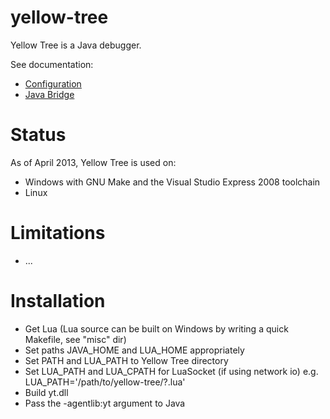 yellow-tree
===========
Yellow Tree is a Java debugger.

See documentation:
* [Configuration](configuration.md)
* [Java Bridge](java_bridge.md)

Status
======
As of April 2013, Yellow Tree is used on:
* Windows with GNU Make and the Visual Studio Express 2008 toolchain
* Linux

Limitations
===========
* ...

Installation
============
* Get Lua (Lua source can be built on Windows by writing a quick Makefile, see "misc" dir)
* Set paths JAVA_HOME and LUA_HOME appropriately
* Set PATH and LUA_PATH to Yellow Tree directory
* Set LUA_PATH and LUA_CPATH for LuaSocket (if using network io) e.g. LUA_PATH='/path/to/yellow-tree/?.lua'
* Build yt.dll
* Pass the -agentlib:yt argument to Java
